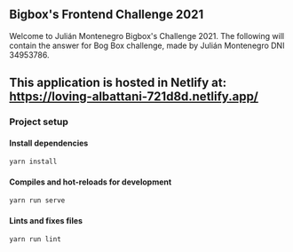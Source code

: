 ## Bigbox's Frontend Challenge 2021

Welcome to Julián Montenegro Bigbox's Challenge 2021. The following will contain the answer for Bog Box challenge, made by Julián Montenegro DNI 34953786.


This application is hosted in Netlify at: https://loving-albattani-721d8d.netlify.app/
---

### Project setup
#### Install dependencies
```bash
yarn install
```

#### Compiles and hot-reloads for development
```bash
yarn run serve
```

#### Lints and fixes files
```bash
yarn run lint
```
